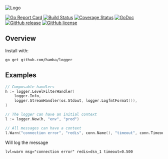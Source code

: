 ![Logo](http://svg.wiersma.co.za/github/project?lang=go&title=logger&tag=fast%20Go%20logger)

[![Go Report Card](https://goreportcard.com/badge/github.com/hamba/logger)](https://goreportcard.com/report/github.com/hamba/logger)
[![Build Status](https://travis-ci.org/hamba/logger.svg?branch=master)](https://travis-ci.org/hamba/logger)
[![Coverage Status](https://coveralls.io/repos/github/hamba/logger/badge.svg?branch=master)](https://coveralls.io/github/hamba/logger?branch=master)
[![GoDoc](https://godoc.org/github.com/hamba/logger?status.svg)](https://godoc.org/github.com/hamba/logger)
[![GitHub release](https://img.shields.io/github/release/hamba/logger.svg)](https://github.com/hamba/logger/releases)
[![GitHub license](https://img.shields.io/badge/license-MIT-blue.svg)](https://raw.githubusercontent.com/hamba/logger/master/LICENSE)

## Overview

Install with:

```shell
go get github.com/hamba/logger
```

## Examples

```go
// Composable handlers
h := logger.LevelFilterHandler(
    logger.Info,
    logger.StreamHandler(os.Stdout, logger.LogfmtFormat()),
)

// The logger can have an initial context
l := logger.New(h, "env", "prod")

// All messages can have a context
l.Warn("connection error", "redis", conn.Name(), "timeout", conn.Timeout())
```

Will log the message

```
lvl=warn msg="connection error" redis=dsn_1 timeout=0.500
```